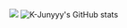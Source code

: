 <a href="https://hits.seeyoufarm.com"><img src="https://hits.seeyoufarm.com/api/count/incr/badge.svg?url=https%3A%2F%2Fgithub.com%2Fcyber-steer&count_bg=%2379C83D&title_bg=%23555555&icon=github.svg&icon_color=%23E7E7E7&title=hits&edge_flat=false"/></a>
![K-Junyyy's GitHub stats](https://github-readme-stats.vercel.app/api?username=cyber-steer&show_icons=true&theme=highcontrast)
